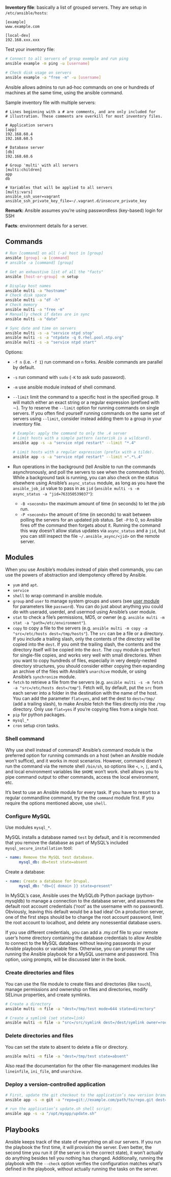 **Inventory file**: basically a list of grouped servers. They are setup in `/etc/ansible/hosts`:

```
[example]www.example.com

[local-dev]
192.168.xxx.xxx
```

Test your inventory file:

```sh
# Connect to all servers of group exemple and run ping
ansible example -m ping -u [username]

# Check disk usage on servers
ansible example -a "free -m" -u [username]
```

Ansible allows admins to run ad-hoc commands on one or hundreds of machines at the same time, using the ansible command.

Sample inventory file with multiple servers:

```
# Lines beginning with a # are comments, and are only included for# illustration. These comments are overkill for most inventory files.# Application servers[app]192.168.60.4192.168.60.5# Database server[db]192.168.60.6# Group 'multi' with all servers[multi:children]appdb# Variables that will be applied to all servers[multi:vars]ansible_ssh_user=vagrantansible_ssh_private_key_file=~/.vagrant.d/insecure_private_key```

**Remark:** Ansible assumes you’re using passwordless (key-based) login for SSH

**Facts**: environment details for a server.

## Commands

```sh
# Run [command] on all (-a) host in [group]
ansible [group] -a [command]
# ansible -a [command] [group]

# Get an exhaustive list of all the "facts"
ansible [host-or-group] -m setup

# Display host names
ansible multi -a "hostname"
# Check disk space
ansible multi -a "df -h"
# Check memory
ansible multi -a "free -m"
# Manually check if dates are in sync
ansible multi -a "date"

# Sync date and time on servers
ansible multi -s -a "service ntpd stop"ansible multi -s -a "ntpdate -q 0.rhel.pool.ntp.org"ansible multi -s -a "service ntpd start"
```

Options:

- `-f n` (i.e. `-f 1`) run command on `n` forks. Ansible commands are parallel by default.
- `-s` run command with `sudo` (`-K` to ask sudo password).
- `-m` use ansible module instead of shell command.
- `--limit` limit the command to a specific host in the specified group. It will match either an exact string or a regular expression (prefixed with ∼). Try to reserve the `--limit` option for running commands on single servers. If you often find yourself running commands on the same set of servers using `--limit`, consider instead adding them to a group in your inventory file.

	```sh
	# Example: apply the command to only the .4 server
	# Limit hosts with a simple pattern (asterisk is a wildcard).	ansible app -s -a "service ntpd restart" --limit "*.4"
		# Limit hosts with a regular expression (prefix with a tilde).	ansible app -s -a "service ntpd restart" --limit ~".*\.4"
	```
- Run operations in the background (tell Ansible to run the commands asynchronously, and poll the servers to see when the commands finish). While a background task is running, you can also check on the status elsewhere using Ansible’s `async_status` module, as long as you have the `ansible_job_id` value to pass in as `jid` (`ansible multi -s -m async_status -a "jid=763350539037"`):	- `-B <seconds>` the maximum amount of time (in seconds) to let the job run.
	- `-P <seconds>` the amount of time (in seconds) to wait between polling the servers for anupdated job status. Set `-P` to 0, so Ansible fires off the command then forgets about it. Running the command this way doesn’t allow status updates via `async_status` and a `jid`, but you can still inspect the file `∼/.ansible_async/<jid>` on the remote server.

## Modules

When you use Ansible’s modules instead of plain shell commands, you can use the powers of abstraction and idempotency offered by Ansible.

- `yum` and `apt`.
- `service` 
- `shell` to wrap command in ansible module.
- `group` and `user` to manage system groups and users (see [user module](https://docs.ansible.com/ansible/user_module.html) for parameters like `password`). You can do just about anything you could do with useradd, userdel, and usermod using Ansible’s user module.
- `stat` to check a file’s permissions, MD5, or owner (e.g. `ansible multi -m stat -a "path=/etc/environment"`).
- `copy` to copy a file to the servers (e.g. `ansible multi -m copy -a "src=/etc/hosts dest=/tmp/hosts"`). The `src` can be a file or a directory. If you include a trailing slash, only the contents of the directory will be copied into the `dest`. If you omit the trailing slash, the contents and the directory itself will be copied into the `dest`. The `copy` module is perfect for single-file copies, and works very well with small directories. When you want to copy hundreds of files, especially in very deeply-nested directory structures, you should consider either copying then expanding an archive of the files with Ansible’s `unarchive` module, or using Ansible’s `synchronize` module.
- `fetch` to retrieve a file from the servers (e.g. `ansible multi -s -m fetch -a "src=/etc/hosts dest=/tmp"`). Fetch will, by default, put the `src` from each server into a folder in the destination with the name of the host. You can add the parameter `flat=yes`, and set the dest to `dest=/tmp/` (add a trailing slash), to make Ansible fetch the files directly into the `/tmp` directory. Only use `flat=yes` if you’re copying files from a single host.
- `pip` for python packages.
- `mysql_*`
- `cron` setup cron tasks.

### Shell command

Why use shell instead of command? Ansible’s command module is the preferred option for running commands on a host (when an Ansible module won’t suffice), and it works in most scenarios. However, command doesn’t run the command via the remote shell `/bin/sh`, so options like `<`, `>`, `|`, and `&`, and local environment variables like `$HOME` won’t work. shell allows you to pipe command output to other commands, access the local environment, etc.

It’s best to use an Ansible module for every task. If you have to resort to a regular commandline command, try the the `command` module first. If you require the options mentioned above, use `shell`.

### Configure MySQL

Use modules `mysql_*`.

MySQL installs a database named `test` by default, and it is recommended that you remove the database as part of MySQL’s included `mysql_secure_installation` tool:

```yaml
- name: Remove the MySQL test database.      mysql_db: db=test state=absent
```

Create a database:

```yaml
- name: Create a database for Drupal.      mysql_db: "db={{ domain }} state=present"
```

In MySQL’s case, Ansible uses the MySQLdb Python package (python-mysqldb) to manage a connection to the database server, and assumes the default root account credentials (‘root’ as the username with no password). Obviously, leaving this default would be a bad idea! On a production server, one of the first steps should be to change the root account password, limit the root account to localhost, and delete any nonessential database users.

If you use different credentials, you can add a .my.cnf file to your remote user’s home directory containing the database credentials to allow Ansible to connect to the MySQL database without leaving passwords in your Ansible playbooks or variable files. Otherwise, you can prompt the user running the Ansible playbook for a MySQL username and password. This option, using prompts, will be discussed later in the book.

### Create directories and files
You can use the file module to create files and directories (like `touch`), manage permissions and ownership on files and directories, modify SELinux properties, and create symlinks.
```sh# Create a directory
ansible multi -m file -a "dest=/tmp/test mode=644 state=directory"

# Create a symlink (set state=link)ansible multi -m file -a "src=/src/symlink dest=/dest/symlink owner=root group=root state=link"
```

### Delete directories and filesYou can set the state to absent to delete a file or directory.```shansible multi -m file -a "dest=/tmp/test state=absent"
```Also read the documentation for the other file-management modules like `lineinfile`, `ini_file`, and `unarchive`.

### Deploy a version-controlled application```sh
# First, update the git checkout to the application’s new version branch, 1.2.4, on all the app servers:ansible app -s -m git -a "repo=git://example.com/path/to/repo.git dest=/opt/myapp update=yes version=1.2.4"

# run the application’s update.sh shell script:ansible app -s -a "/opt/myapp/update.sh"
```## Playbooks

Ansible keeps track of the state of everything on all our servers. If you run the playbook the first time, it will provision the server. Even better, the second time you run it (if the server is in the correct state), it won’t actually do anything besides tell you nothing has changed. Additionally, running the playbook with the `--check` option verifies the configuration matches what’s defined in the playbook, without actually running the tasks on the server.